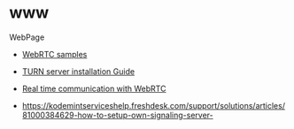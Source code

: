 # www
WebPage


+ [WebRTC samples](https://webrtc.github.io/samples/)

+ [TURN server installation Guide ](https://www.webrtc-experiment.com/docs/TURN-server-installation-guide.html#coturn)

+ [Real time communication with WebRTC](https://codelabs.developers.google.com/codelabs/webrtc-web/#0)

+ https://kodemintserviceshelp.freshdesk.com/support/solutions/articles/81000384629-how-to-setup-own-signaling-server-

